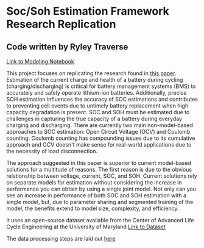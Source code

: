 # Soc/Soh Estimation Framework Research Replication
## Code written by Ryley Traverse

[Link to Modeling Notebook](https://github.com/ryleytraverse/ssef_research_replication/blob/main/soc_soh_estimation_framework_modeling.ipynb)

This project focuses on replicating the research found in [this paper](https://www.sciencedirect.com/science/article/abs/pii/S036054422303195X, 'A novel integrated SOC-SOH estimation framework for whole-life-cycle lithium-ion batteries'). Estimation of the current charge and health of a battery during cycling (charging/discharging) is critical for battery management systems (BMS) to accurately and safely operate lithium-ion batteries. Additionally, precise SOH estimation influences the accuracy of SOC estimations and contributes to preventing cell events due to untimely battery replacement when high capacity degradation is present. SOC and SOH must be estimated due to challenges in capturing the true capacity of a battery during everyday charging and discharging. There are currently two main non-model-based approaches to SOC estimation: Open Circuit Voltage (OCV) and Coulomb counting. Coulomb counting has compounding issues due to its cumulative approach and OCV doesn't make sense for real-world applications due to the necessity of load disconnection.

The approach suggested in this paper is superior to current model-based solutions for a multitude of reasons. The first reason is due to the obvious relationship between voltage, current, SOC, and SOH. Current solutions rely on separate models for estimation without considering the increase in performance you can obtain by using a single joint model. Not only can you see an increase in performance of both SOC and SOH estimation with a single model, but, due to parameter sharing and segmented training of the model, the benefits extend to model size, complexity, and efficiency.

It uses an open-source dataset available from the Center of Advanced Life Cycle Engineering at the University of Maryland
[Link to Dataset](https://calce.umd.edu/battery-data#CS2, 'CALCE Data')

The data processing steps are laid out [here](https://github.com/ryleytraverse/ssef_research_replication/blob/main/soc_soh_estimation_framework_data_prep.ipynb)
